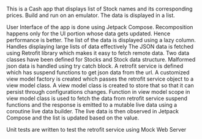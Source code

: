 This is a Cash app that displays list of Stock names and its corresponding prices.
Build and run on an emulator. The data is displayed in a list.

User Interface of the app is done using Jetpack Compose. Recomposition happens only for the UI portion whose data gets updated. Hence performance is better.
The list of the data is displayed using a lazy column. Handles displaying large lists of data effectively
The JSON data is fetched using Retrofit library which makes it easy to fetch remote data.
Two data classes have been defined for Stocks and Stock data structure.
Malformed json data is handled using try catch block.
A retrofit service is defined which has suspend functions to get json data from the url.
A customized view model factory is created which passes the retrofit service object to a view model class.
A view model class is created to store that so that it can persist through configurations changes. 
Function in view model scope in view model class is used to fetch the data from retrofit service suspend functions
and the response is emitted to a mutable live data using a coroutine live data builder.
The live data is then observed in Jetpack Compose and the list is updated based on the value.

Unit tests are written to test the retrofit service using Mock Web Server
